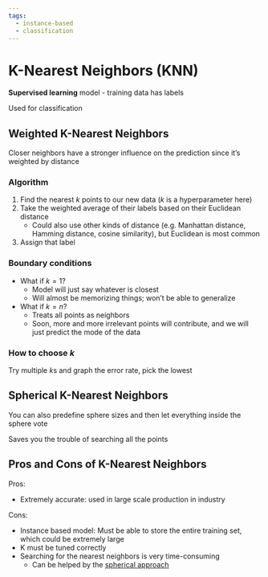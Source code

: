 ```yaml
---
tags:
  - instance-based
  - classification
---
```

# K-Nearest Neighbors (KNN)

**Supervised learning** model - training data has labels

Used for classification

## Weighted K-Nearest Neighbors

Closer neighbors have a stronger influence on the prediction since it’s weighted by distance

### Algorithm

1. Find the nearest $k$ points to our new data ($k$ is a hyperparameter here)
2. Take the weighted average of their labels based on their Euclidean distance
    - Could also use other kinds of distance (e.g. Manhattan distance, Hamming distance, cosine similarity), but Euclidean is most common
3. Assign that label

### Boundary conditions

- What if $k = 1$?
    - Model will just say whatever is closest
    - Will almost be memorizing things; won’t be able to generalize
- What if $k = n$?
    - Treats all points as neighbors
    - Soon, more and more irrelevant points will contribute, and we will just predict the mode of the data

### How to choose $k$

Try multiple $k$s and graph the error rate, pick the lowest

## Spherical K-Nearest Neighbors

You can also predefine sphere sizes and then let everything inside the sphere vote

Saves you the trouble of searching all the points

## Pros and Cons of K-Nearest Neighbors

Pros:

- Extremely accurate: used in large scale production in industry

Cons:

- Instance based model: Must be able to store the entire training set, which could be extremely large
- K must be tuned correctly
- Searching for the nearest neighbors is very time-consuming
    - Can be helped by the [spherical approach](<#Spherical K-Nearest Neighbors>)